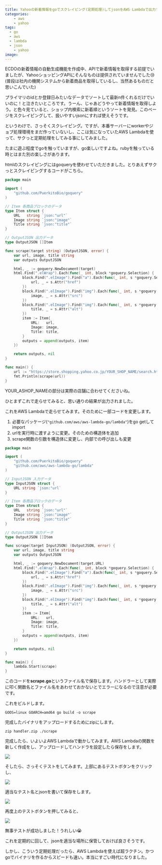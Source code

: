 ```yaml
---
title: Yahooの新着情報をgoでスクレイピング(定期処理)してjsonをAWS Lambdaで出力する
categories:
	- aws
	- yahoo
tags:
  - go
  - aws
  - lambda
  - json
	- yahoo
image: 
---
```

ECDOの新着情報の自動生成機能を作成中、APIで新着情報を取得する前提でいましたが、YahooショッピングAPIにそんなものは提供されていませんでした😢 (普段は社内の機関システムから新着商品を取得しているし、当然あるものだと思いこんでいた)

<!--more-->

プライマリのidとか登録日みたいなデータでソートして最新n件くれるだけでいいのに！と泣きたいところです。うーん、じゃあどうやって新着情報を取得しよう。と色々見ていると、ショップ内検索に新着順というソートを発見。このページをスクレイピングして、扱いやすいjsonにすれば使えそうです。

というわけで、さっそくスクレイピング。ですが、本番サーバーにworkerやジョブ処理環境をまだ作っていないし、ここは気になっていたAWS Lambdaを使って、サクっと定期処理をしてみる事にしてみました。

たまに遊ぶ程度でgoを触っていますが、go楽しいですよね。rubyを触っている時とはまた別の楽しさがあります。

htmlのスクレイピングにはgoqueryを使わせていただきました。とりあえずサクっとスクレイピングするコードがこちら。

```go
package main

import (
	"github.com/PuerkitoBio/goquery"
)

// Item 各商品ブロックのデータ
type Item struct {
	URL   string `json:"url"`
	Image string `json:"image"`
	Title string `json:"title"`
}

// OutputJSON 出力データ
type OutputJSON []Item

func scrape(target string) (OutputJSON, error) {
	var url, image, title string
	var outputs OutputJSON

	html, _ := goquery.NewDocument(target)
	html.Find(".elWrap").Each(func(_ int, block *goquery.Selection) {
		block.Find(".elImage").Find("a").Each(func(_ int, s *goquery.Selection) {
			url, _ = s.Attr("href")
		})
		block.Find(".elImage").Find("img").Each(func(_ int, s *goquery.Selection) {
			image, _ = s.Attr("src")
		})
		block.Find(".elImage").Find("img").Each(func(_ int, s *goquery.Selection) {
			title, _ = s.Attr("alt")
		})
		item := Item{
			URL:   url,
			Image: image,
			Title: title,
		}
		outputs = append(outputs, item)
	})

	return outputs, nil
}

func main() {
	url := "https://store.shopping.yahoo.co.jp/YOUR_SHOP_NAME/search.html?p=&ei=UTF-8&x=59&y=8&X=99#CentSrchFilter1"
	fmt.Println(scrape(url))
}
```

YOUR_ASHOP_NAMEの部分は実際の店舗に合わせてくださいね。

ひとまずこれで走らせてみると、思い通りの結果が出力されました。

これをAWS Lambdaで走らせてみます。そのために一部コードを変更します。

1. 必要なパッケージ(`"github.com/aws/aws-lambda-go/lambda"`)をgo getしてimport
2. urlを実行時に渡すように変更。そのための構造体を追加
3. scrape関数の引数を構造体に変更し、内部での呼び出しも変更

```go
package main

import (
	"github.com/PuerkitoBio/goquery"
	"github.com/aws/aws-lambda-go/lambda"
)

// InputJSON 入力データ
type InputJSON struct {
	URL string `json:"url`
}

// Item 各商品ブロックのデータ
type Item struct {
	URL   string `json:"url"`
	Image string `json:"image"`
	Title string `json:"title"`
}

// OutputJSON 出力データ
type OutputJSON []Item

func scrape(target InputJSON) (OutputJSON, error) {
	var url, image, title string
	var outputs OutputJSON

	html, _ := goquery.NewDocument(target.URL)
	html.Find(".elWrap").Each(func(_ int, block *goquery.Selection) {
		block.Find(".elImage").Find("a").Each(func(_ int, s *goquery.Selection) {
			url, _ = s.Attr("href")
		})
		block.Find(".elImage").Find("img").Each(func(_ int, s *goquery.Selection) {
			image, _ = s.Attr("src")
		})
		block.Find(".elImage").Find("img").Each(func(_ int, s *goquery.Selection) {
			title, _ = s.Attr("alt")
		})
		item := Item{
			URL:   url,
			Image: image,
			Title: title,
		}
		outputs = append(outputs, item)
	})

	return outputs, nil
}

func main() {
	lambda.Start(scrape)
}
```

このコードを**scrape.go**というファイル名で保存します。ハンドラーとして実際に叩く関数名とファイル名をあわせておかないとでエラーになるので注意が必要です。

これをビルドします。

```
GOOS=linux GOARCH=amd64 go build -o scrape
```

完成したバイナリをアップロードするためにzipにします。

```
zip handler.zip ./scrape
```

完成したら、いよいよAWS Lambdaで動かしてみます。AWS Lambdaの関数を新しく作成をし、アップロードしてハンドラを設定したら保存をします。

![](https://s3-ap-northeast-1.amazonaws.com/t4traw/2018-08-06_16-24-37.png)

そしたら、さっそくテストをしてみます。上部にあるテストボタンをクリックし、

![](https://s3-ap-northeast-1.amazonaws.com/t4traw/2018-08-06_16-27-56.png)

適当なテスト名とjsonを書いて保存をします。

![](https://s3-ap-northeast-1.amazonaws.com/t4traw/2018-08-06_16-29-18.png)

再度上のテストボタンを押してみると、

![](https://s3-ap-northeast-1.amazonaws.com/t4traw/2018-08-06_16-30-27.png)

無事テストが成功しました！うれしい😭

これを定期的に回して、jsonを適当な場所に保管しておけば良さそうです。

しかし、こういう定期処理だったら、AWS Lambdaを使えば超ラクチン。かつgoでバイナリを作るからスピードも速い。本当にすごい時代になりました。
